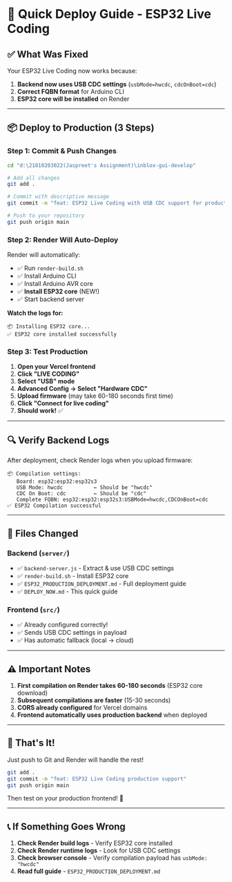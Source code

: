 # 🚀 Quick Deploy Guide - ESP32 Live Coding

## ✅ What Was Fixed

Your ESP32 Live Coding now works because:
1. **Backend now uses USB CDC settings** (`usbMode=hwcdc`, `cdcOnBoot=cdc`)
2. **Correct FQBN format** for Arduino CLI
3. **ESP32 core will be installed** on Render

---

## 📦 Deploy to Production (3 Steps)

### Step 1: Commit & Push Changes

```bash
cd "d:\21010203022(Jaspreet's Assignment)\inblox-gui-develop"

# Add all changes
git add .

# Commit with descriptive message
git commit -m "feat: ESP32 Live Coding with USB CDC support for production"

# Push to your repository
git push origin main
```

### Step 2: Render Will Auto-Deploy

Render will automatically:
- ✅ Run `render-build.sh`
- ✅ Install Arduino CLI
- ✅ Install Arduino AVR core
- ✅ **Install ESP32 core** (NEW!)
- ✅ Start backend server

**Watch the logs for:**
```
📦 Installing ESP32 core...
✅ ESP32 core installed successfully
```

### Step 3: Test Production

1. **Open your Vercel frontend**
2. **Click "LIVE CODING"**
3. **Select "USB" mode**
4. **Advanced Config → Select "Hardware CDC"**
5. **Upload firmware** (may take 60-180 seconds first time)
6. **Click "Connect for live coding"**
7. **Should work!** ✅

---

## 🔍 Verify Backend Logs

After deployment, check Render logs when you upload firmware:

```
📦 Compilation settings:
   Board: esp32:esp32:esp32s3
   USB Mode: hwcdc          ← Should be "hwcdc"
   CDC On Boot: cdc         ← Should be "cdc"
   Complete FQBN: esp32:esp32:esp32s3:USBMode=hwcdc,CDCOnBoot=cdc
✅ ESP32 Compilation successful
```

---

## 🎯 Files Changed

### Backend (`server/`)
- ✅ `backend-server.js` - Extract & use USB CDC settings
- ✅ `render-build.sh` - Install ESP32 core
- ✅ `ESP32_PRODUCTION_DEPLOYMENT.md` - Full deployment guide
- ✅ `DEPLOY_NOW.md` - This quick guide

### Frontend (`src/`)
- ✅ Already configured correctly!
- ✅ Sends USB CDC settings in payload
- ✅ Has automatic fallback (local → cloud)

---

## ⚠️ Important Notes

1. **First compilation on Render takes 60-180 seconds** (ESP32 core download)
2. **Subsequent compilations are faster** (15-30 seconds)
3. **CORS already configured** for Vercel domains
4. **Frontend automatically uses production backend** when deployed

---

## 🎉 That's It!

Just push to Git and Render will handle the rest!

```bash
git add .
git commit -m "feat: ESP32 Live Coding production support"
git push origin main
```

Then test on your production frontend! 🚀

---

## 📞 If Something Goes Wrong

1. **Check Render build logs** - Verify ESP32 core installed
2. **Check Render runtime logs** - Look for USB CDC settings
3. **Check browser console** - Verify compilation payload has `usbMode: "hwcdc"`
4. **Read full guide** - `ESP32_PRODUCTION_DEPLOYMENT.md`

